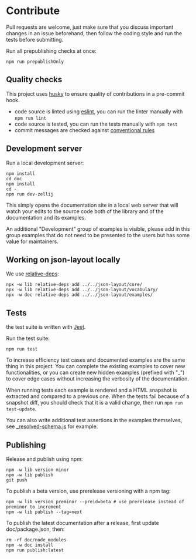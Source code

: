 # Contribute

Pull requests are welcome, just make sure that you discuss important changes in an issue beforehand, then follow the coding style and run the tests before submitting.

Run all prepublishing checks at once:

    npm run prepublishOnly

## Quality checks

This project uses [husky](https://typicode.github.io/husky/) to ensure quality of contributions in a pre-commit hook.

  - code source is linted using [eslint](https://eslint.org/), you can run the linter manually with `npm run lint`
  - code source is tested, you can run the tests manually with `npm test`
  - commit messages are checked against [conventional rules](https://www.conventionalcommits.org/en/v1.0.0/)

## Development server

Run a local development server:

    npm install
    cd doc
    npm install
    cd -
    npm run dev-zellij

This simply opens the documentation site in a local web server that will watch your edits to the source code both of the library and of the documentation and its examples.

An additional "Development" group of examples is visible, please add in this group examples that do not need to be presented to the users but has some value for maintainers.

## Working on json-layout locally

We use [relative-deps]():

```
npx -w lib relative-deps add ../../json-layout/core/
npx -w lib relative-deps add ../../json-layout/vocabulary/
npx -w doc relative-deps add ../../json-layout/examples/
```


## Tests

the test suite is written with [Jest](https://jestjs.io/).

Run the test suite:

    npm run test

To increase efficiency test cases and documented examples are the same thing in this project. You can complete the existing examples to cover new functionalities, or you can create new hidden examples (prefixed with "\_") to cover edge cases without increasing the verbosity of the documentation.

When running tests each example is rendered and a HTML snapshot is extracted and compared to a previous one. When the tests fail because of a snapshot diff, you should check that it is a valid change, then run `npm run test-update`.

You can also write additional test assertions in the examples themselves, see [_resolved-schema.js](./doc/examples/_resolved-schema.js) for example.

## Publishing

Release and publish using npm:

```
npm -w lib version minor
npm -w lib publish
git push
```

To publish a beta version, use prerelease versioning with a npm tag:

```
npm -w lib version preminor --preid=beta # use prerelease instead of preminor to increment
npm -w lib publish --tag=next
```

To publish the latest documentation after a release, first update doc/package.json, then:

```
rm -rf doc/node_modules
npm -w doc install
npm run publish:latest
```
